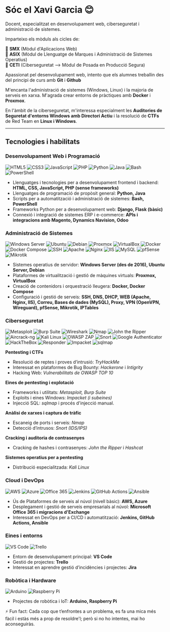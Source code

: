 # Sóc el Xavi Garcia 😊

Docent, especialitzat en desenvolupament web, ciberseguretat i administració de sistemes.

Imparteixo els mòduls als cicles de:

🔹 **SMX** (Mòdul d'Aplicacions Web)  
🔹 **ASIX** (Mòdul de Llenguatge de Marques i Administració de Sistemes Operatius)  
🔹 **CETI** (Ciberseguretat --> Mòdul de Posada en Producció Segura)

Apassionat pel desenvolupament web, intento que els alumnes treballin des del principi de curs amb **Git** i **Github**

M'encanta l'administració de sistemes (Windows, Linux) i la majoria de serveis en xarxa. M'agrada crear entorns de pràctiques amb **Docker** i **Proxmox**.

En l'àmbit de la ciberseguretat, m'interessa especialment les **Auditories de Seguretat d'entorns Windows amb Directori Actiu** i la resolució de **CTFs** de Red Team en **Linux i Windows**.

---

## Tecnologies i habilitats

### Desenvolupament Web i Programació
![HTML5](https://img.shields.io/badge/HTML5-E34F26?style=for-the-badge&logo=html5&logoColor=white)
![CSS3](https://img.shields.io/badge/CSS3-1572B6?style=for-the-badge&logo=css3&logoColor=white)
![JavaScript](https://img.shields.io/badge/JavaScript-F7DF1E?style=for-the-badge&logo=javascript&logoColor=black)
![PHP](https://img.shields.io/badge/PHP-777BB4?style=for-the-badge&logo=php&logoColor=white)
![Python](https://img.shields.io/badge/Python-3776AB?style=for-the-badge&logo=python&logoColor=white)
![Java](https://img.shields.io/badge/Java-007396?style=for-the-badge&logo=java&logoColor=white)
![Bash](https://img.shields.io/badge/Bash-4EAA25?style=for-the-badge&logo=gnu-bash&logoColor=white)
![PowerShell](https://img.shields.io/badge/PowerShell-012456?style=for-the-badge&logo=powershell&logoColor=white)
- Llenguatges i tecnologies per a desenvolupament frontend i backend: **HTML, CSS, JavaScript, PHP (sense frameworks)**
- Llenguatges de programació de propòsit general: **Python, Java**
- Scripts per a automatització i administració de sistemes: **Bash, PowerShell**
- Frameworks Python per a desenvolupament web: **Django, Flask (bàsic)**
- Connexió i integració de sistemes ERP i e-commerce: **APIs i integracions amb Magento, Dynamics Navision, Odoo**

### Administració de Sistemes  
![Windows Server](https://img.shields.io/badge/Windows_Server-0078D6?style=for-the-badge&logo=windowsserver&logoColor=white)
![Ubuntu](https://img.shields.io/badge/Ubuntu-E95420?style=for-the-badge&logo=ubuntu&logoColor=white)
![Debian](https://img.shields.io/badge/Debian-A81D33?style=for-the-badge&logo=debian&logoColor=white)
![Proxmox](https://img.shields.io/badge/Proxmox-E01A4F?style=for-the-badge&logo=proxmox&logoColor=white)
![VirtualBox](https://img.shields.io/badge/VirtualBox-183A61?style=for-the-badge&logo=virtualbox&logoColor=white)
![Docker](https://img.shields.io/badge/Docker-2496ED?style=for-the-badge&logo=docker&logoColor=white)
![Docker Compose](https://img.shields.io/badge/Docker_Compose-2496ED?style=for-the-badge&logo=docker&logoColor=white)
![SSH](https://img.shields.io/badge/SSH-000000?style=for-the-badge&logo=ssh&logoColor=white)
![Apache](https://img.shields.io/badge/Apache_HTTP_Server-CA1F1F?style=for-the-badge&logo=apache&logoColor=white)
![Nginx](https://img.shields.io/badge/nginx-009639?style=for-the-badge&logo=nginx&logoColor=white)
![IIS](https://img.shields.io/badge/IIS-68217A?style=for-the-badge&logo=internet-information-services&logoColor=white)
![MySQL](https://img.shields.io/badge/MySQL-4479A1?style=for-the-badge&logo=mysql&logoColor=white)
![pfSense](https://img.shields.io/badge/pfSense-4E5A6C?style=for-the-badge&logo=pfsense&logoColor=white)
![Mikrotik](https://img.shields.io/badge/MikroTik-ED1C24?style=for-the-badge&logo=mikrotik&logoColor=white)
- Sistemes operatius de servidor: **Windows Server (des de 2016), Ubuntu Server, Debian**
- Plataformes de virtualització i gestió de màquines virtuals: **Proxmox, VirtualBox**
- Creació de contenidors i orquestració lleugera: **Docker, Docker Compose**
- Configuració i gestió de serveis: **SSH, DNS, DHCP, WEB (Apache, Nginx, IIS), Correu, Bases de dades (MySQL), Proxy, VPN (OpenVPN, Wireguard), pfSense, Mikrotik, IPTables**

### Ciberseguretat  
![Metasploit](https://img.shields.io/badge/Metasploit-CE3534?style=for-the-badge&logo=metasploit&logoColor=white)
![Burp Suite](https://img.shields.io/badge/Burp_Suite-CE3434?style=for-the-badge&logo=burpsuite&logoColor=white)
![Wireshark](https://img.shields.io/badge/Wireshark-0581C4?style=for-the-badge&logo=wireshark&logoColor=white)
![Nmap](https://img.shields.io/badge/Nmap-7B0051?style=for-the-badge&logo=nmap&logoColor=white)
![John the Ripper](https://img.shields.io/badge/John_the_Ripper-000000?style=for-the-badge&logo=hashicorp&logoColor=white)
![Aircrack-ng](https://img.shields.io/badge/Aircrack--ng-005AAB?style=for-the-badge&logo=airbnb&logoColor=white)
![Kali Linux](https://img.shields.io/badge/Kali_Linux-557C94?style=for-the-badge&logo=kalilinux&logoColor=white)
![OWASP ZAP](https://img.shields.io/badge/OWASP_ZAP-5B9DEF?style=for-the-badge&logo=owasp&logoColor=white)
![Snort](https://img.shields.io/badge/Snort-0078D7?style=for-the-badge&logo=snort&logoColor=white)
![Google Authenticator](https://img.shields.io/badge/Google_Authenticator-4285F4?style=for-the-badge&logo=googleauthenticator&logoColor=white)
![HackTheBox](https://img.shields.io/badge/HackTheBox-000000?style=for-the-badge&logo=hackthebox&logoColor=green)
![Responder](https://img.shields.io/badge/Responder-008080?style=for-the-badge&logo=windows&logoColor=white)
![Impacket](https://img.shields.io/badge/Impacket-008080?style=for-the-badge&logo=python&logoColor=white)
![sqlmap](https://img.shields.io/badge/sqlmap-CC2927?style=for-the-badge&logo=mysql&logoColor=white)

**Pentesting i CTFs**  
- Resolució de reptes i proves d’intrusió: *TryHackMe*
- Interessat en plataformes de Bug Bounty: *Hackerone* i *Intigrity*
- Hacking Web: *Vulnerabilitats de OWASP TOP 10*

**Eines de pentesting i explotació**  
- Frameworks i utilitats: *Metasploit, Burp Suite*  
- Exploits i eines Windows: *Impacket (i subeines)*  
- Injecció SQL: *sqlmap* i procés d'injecció manual.

**Anàlisi de xarxes i captura de tràfic**  
- Escaneig de ports i serveis: *Nmap*  
- Detecció d’intrusos: *Snort (IDS/IPS)*

**Cracking i auditoria de contrasenyes**  
- Cracking de hashes i contrasenyes: *John the Ripper* i *Hashcat* 

**Sistemes operatius per a pentesting**  
- Distribució especialitzada: *Kali Linux*

### Cloud i DevOps  
![AWS](https://img.shields.io/badge/AWS-232F3E?style=for-the-badge&logo=amazonaws&logoColor=white)
![Azure](https://img.shields.io/badge/Microsoft_Azure-0089D6?style=for-the-badge&logo=microsoftazure&logoColor=white)
![Office 365](https://img.shields.io/badge/Microsoft_365-D83B01?style=for-the-badge&logo=microsoftoffice&logoColor=white)
![Jenkins](https://img.shields.io/badge/Jenkins-D24939?style=for-the-badge&logo=jenkins&logoColor=white)
![GitHub Actions](https://img.shields.io/badge/GitHub_Actions-2088FF?style=for-the-badge&logo=githubactions&logoColor=white)
![Ansible](https://img.shields.io/badge/Ansible-EE0000?style=for-the-badge&logo=ansible&logoColor=white)
- Ús de Plataformes de serveis al núvol (nivell bàsic): **AWS, Azure**
- Desplegament i gestió de serveis empresarials al núvol: **Microsoft Office 365 i migracions d'Exchange**
- Interessat en DevOps per a CI/CD i automatització: **Jenkins, GitHub Actions, Ansible**

### Eines i entorns  
![VS Code](https://img.shields.io/badge/Visual_Studio_Code-007ACC?style=for-the-badge&logo=visualstudiocode&logoColor=white)
![Trello](https://img.shields.io/badge/Trello-0079BF?style=for-the-badge&logo=trello&logoColor=white)
- Entorn de desenvolupament principal: **VS Code**
- Gestió de projectes: **Trello**
- Interessat en aprendre gestió d’incidències i projectes: **Jira**

### Robòtica i Hardware  
![Arduino](https://img.shields.io/badge/Arduino-00979D?style=for-the-badge&logo=arduino&logoColor=white)
![Raspberry Pi](https://img.shields.io/badge/Raspberry_Pi-A22846?style=for-the-badge&logo=raspberrypi&logoColor=white)
- Projectes de robòtica i IoT: **Arduino, Raspberry Pi**

⚡ Fun fact: Cada cop que t’enfrontes a un problema, es fa una mica més fàcil i estàs més a prop de resoldre'l; però si no ho intentes, mai ho aconseguiràs.
